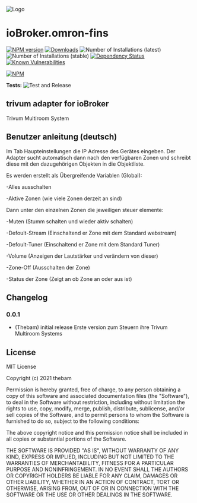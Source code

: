 ![Logo](admin/omron-fins.png)
# ioBroker.omron-fins

[![NPM version](http://img.shields.io/npm/v/iobroker.omron-fins.svg)](https://www.npmjs.com/package/iobroker.omron-fins)
[![Downloads](https://img.shields.io/npm/dm/iobroker.omron-fins.svg)](https://www.npmjs.com/package/iobroker.omron-fins)
![Number of Installations (latest)](http://iobroker.live/badges/omron-fins-installed.svg)
![Number of Installations (stable)](http://iobroker.live/badges/omron-fins-stable.svg)
[![Dependency Status](https://img.shields.io/david/thebam1990/iobroker.omron-fins.svg)](https://david-dm.org/thebam1990/iobroker.omron-fins)
[![Known Vulnerabilities](https://snyk.io/test/github/thebam1990/ioBroker.omron-fins/badge.svg)](https://snyk.io/test/github/thebam1990/ioBroker.omron-fins)

[![NPM](https://nodei.co/npm/iobroker.omron-fins.png?downloads=true)](https://nodei.co/npm/iobroker.omron-fins/)

**Tests:** ![Test and Release](https://github.com/thebam1990/ioBroker.omron-fins/workflows/Test%20and%20Release/badge.svg)

## trivum adapter for ioBroker
Trivum Multiroom System


## Benutzer anleitung (deutsch)

Im Tab Haupteinstellungen die IP Adresse des Gerätes eingeben. 
Der Adapter sucht automatisch dann nach den verfügbaren Zonen und schreibt diese mit den dazugehörigen Objekten in die Objektliste.

Es werden erstellt als Übergreifende Variablen (Global):

-Alles ausschalten

-Aktive Zonen (wie viele Zonen derzeit an sind)

Dann unter den einzelnen Zonen die jeweiligen steuer elemente:

-Muten (Stumm schalten und wieder aktiv schalten)

-Defoult-Stream (Einschaltend er Zone mit dem Standard webstream)

-Defoult-Tuner (Einschaltend er Zone mit dem Standard Tuner)

-Volume (Anzeigen der Lautstärker und verändern von dieser)

-Zone-Off (Ausschalten der Zone)

-Status der Zone (Zeigt an ob Zone an oder aus ist)



## Changelog
<!--
 Placeholder for the next version (at the beginning of the line):
 ### __WORK IN PROGRESS__ ( - falls nicht benötigt löschen sonst klammern entfernen und nach dem - dein text schreiben )
-->

### 0.0.1
* (Thebam) initial release
Erste version zum Steuern ihre Trivum Multiroom Systems

## License
MIT License

Copyright (c) 2021 thebam 

Permission is hereby granted, free of charge, to any person obtaining a copy
of this software and associated documentation files (the "Software"), to deal
in the Software without restriction, including without limitation the rights
to use, copy, modify, merge, publish, distribute, sublicense, and/or sell
copies of the Software, and to permit persons to whom the Software is
furnished to do so, subject to the following conditions:

The above copyright notice and this permission notice shall be included in all
copies or substantial portions of the Software.

THE SOFTWARE IS PROVIDED "AS IS", WITHOUT WARRANTY OF ANY KIND, EXPRESS OR
IMPLIED, INCLUDING BUT NOT LIMITED TO THE WARRANTIES OF MERCHANTABILITY,
FITNESS FOR A PARTICULAR PURPOSE AND NONINFRINGEMENT. IN NO EVENT SHALL THE
AUTHORS OR COPYRIGHT HOLDERS BE LIABLE FOR ANY CLAIM, DAMAGES OR OTHER
LIABILITY, WHETHER IN AN ACTION OF CONTRACT, TORT OR OTHERWISE, ARISING FROM,
OUT OF OR IN CONNECTION WITH THE SOFTWARE OR THE USE OR OTHER DEALINGS IN THE
SOFTWARE.